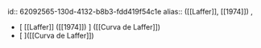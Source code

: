 id:: 62092565-130d-4132-b8b3-fdd419f54c1e
alias:: ([[Laffer]], [[1974]]) ,

- [ [[Laffer]] ([[1974]]) ] ([[Curva de Laffer]])
- [ ]([[Curva de Laffer]])